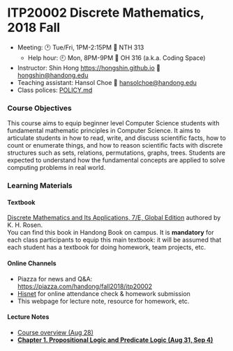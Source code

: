 # ITP20002 Discrete Mathematics, 2018 Fall #

* Meeting: :clock1: Tue/Fri, 1PM-2:15PM :door: NTH 313
  - Help hour: :clock9: Mon, 8PM-9PM :door: OH 316 (a.k.a. Coding Space)
* Instructor: Shin Hong https://hongshin.github.io :email: hongshin@handong.edu
* Teaching assistant: Hansol Choe :email: hansolchoe@handong.edu
* Class polices: [POLICY.md](POLICY.md)

### Course Objectives ###
This course aims to equip beginner level Computer Science students with fundamental mathematic principles in Computer Science. It aims to articulate students in how to read, write, and discuss scientific facts, how to count or enumerate things, and how to reason scientific facts with discrete structures such as sets, relations, permutations, graphs, trees. Students are expected to understand how the fundamental concepts are applied to solve computing problems in real world.

### Learning Materials ###
#### Textbook ####
[Discrete Mathematics and Its Applications, 7/E, Global Edition](http://www.kyobobook.co.kr/product/detailViewEng.laf?ejkGb=ENG&mallGb=ENG&barcode=9789814670135&orderClick=LAG&Kc=) authored by K. H. Rosen.  
You can find this book in Handong Book on campus. It is **mandatory** for each class participants to equip this main textbook: it will be assumed that each student has a textbook for doing homework, team projects, etc.

#### Online Channels ####
* Piazza for news and Q&A: https://piazza.com/handong/fall2018/itp20002
* [Hisnet](http://hisnet.handong.edu) for online attendance check & homework submission
* This webpage for lecture note, resource for homework, etc.

#### Lecture Notes ####
* [Course overview (Aug 28)](notes/syllabus.pdf)  
* **[Chapter 1. Propositional Logic and Predicate Logic (Aug 31, Sep 4)](notes/ch1-wip.pdf)**
<!--
Aug 31   
Sep 04   
Sep 07   
Sep 11   
Sep 14   
Sep 18.  
Sep 21.  
Sep 25. No class for the Chuseok Holiday
Sep 28.  
Oct 02.  
Oct 05.  
Oct 09. No class for the National Holiday for Hangul
Oct 12.  
Oct 16.  
Oct 19.  
Oct 23.  
Oct 26.  
Oct 30.  
Nov 02.  
Nov 06.  
Nov 09.  
Nov 13.  
Nov 16.  
Nov 20.  
Nov 23.  
Nov 27.  
Nov 30.   
Dec 04.  
Dec 07. Term project demo  
Dec 11.  
Dec 14. Final exam: written & programming exam  
-->
